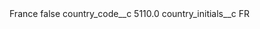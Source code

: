 <?xml version="1.0" encoding="UTF-8"?>
<CustomMetadata xmlns="http://soap.sforce.com/2006/04/metadata" xmlns:xsi="http://www.w3.org/2001/XMLSchema-instance" xmlns:xsd="http://www.w3.org/2001/XMLSchema">
    <label>France</label>
    <protected>false</protected>
    <values>
        <field>country_code__c</field>
        <value xsi:type="xsd:double">5110.0</value>
    </values>
    <values>
        <field>country_initials__c</field>
        <value xsi:type="xsd:string">FR</value>
    </values>
</CustomMetadata>
